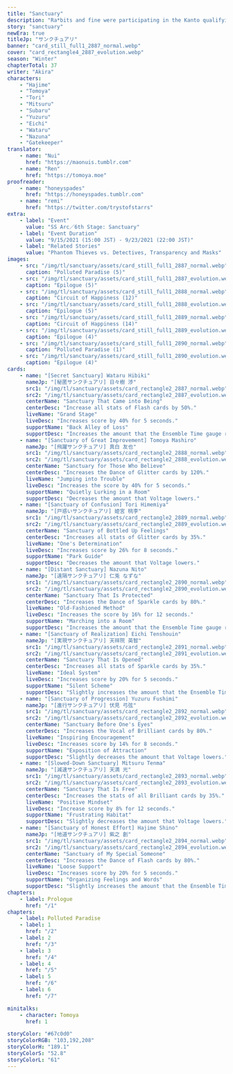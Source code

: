 ```yaml
---
title: "Sanctuary"
description: "Ra*bits and fine were participating in the Kanto qualifying rounds. Tomoya wakes up from a nightmare and finds himself not at the inn he was staying at, but in an unknown alleyway. Confused, he looks around, only to find an unconscious Wataru..."
story: "sanctuary"
newEra: true
titleJp: "サンクチュアリ"
banner: "card_still_full1_2887_normal.webp"
cover: "card_rectangle4_2887_evolution.webp"
season: "Winter"
chapterTotal: 37
writer: "Akira"
characters:
    - "Hajime"
    - "Tomoya"
    - "Tori"
    - "Mitsuru"
    - "Subaru"
    - "Yuzuru"
    - "Eichi"
    - "Wataru"
    - "Nazuna"
    - "Gatekeeper"
translator:
    - name: "Nui"
      href: "https://maonuis.tumblr.com" 
    - name: "Ren"
      href: "https://tomoya.moe" 
proofreader:
    - name: "honeyspades"
      href: "https://honeyspades.tumblr.com" 
    - name: "remi"
      href: "https://twitter.com/trystofstarrs" 
extra:
    - label: "Event"
      value: "SS Arc／6th Stage: Sanctuary"
    - label: "Event Duration"
      value: "9/15/2021 (15:00 JST) - 9/23/2021 (22:00 JST)"
    - label: "Related Stories"
      value: "Phantom Thieves vs. Detectives, Transparency and Masks"
images:
    - src: "/img/tl/sanctuary/assets/card_still_full1_2887_normal.webp"
      caption: "Polluted Paradise (5)"
    - src: "/img/tl/sanctuary/assets/card_still_full1_2887_evolution.webp"
      caption: "Epilogue (5)"
    - src: "/img/tl/sanctuary/assets/card_still_full1_2888_normal.webp"
      caption: "Circuit of Happiness (12)"
    - src: "/img/tl/sanctuary/assets/card_still_full1_2888_evolution.webp"
      caption: "Epilogue (5)"
    - src: "/img/tl/sanctuary/assets/card_still_full1_2889_normal.webp"
      caption: "Circuit of Happiness (14)"
    - src: "/img/tl/sanctuary/assets/card_still_full1_2889_evolution.webp"
      caption: "Epilogue (4)"
    - src: "/img/tl/sanctuary/assets/card_still_full1_2890_normal.webp"
      caption: "Polluted Paradise (1)"
    - src: "/img/tl/sanctuary/assets/card_still_full1_2890_evolution.webp"
      caption: "Epilogue (4)"
cards:
    - name: "[Secret Sanctuary] Wataru Hibiki"
      nameJp: "[秘匿サンクチュアリ] 日々樹 渉"
      src1: "/img/tl/sanctuary/assets/card_rectangle2_2887_normal.webp"
      src2: "/img/tl/sanctuary/assets/card_rectangle2_2887_evolution.webp"
      centerName: "Sanctuary That Came into Being"
      centerDesc: "Increase all stats of Flash cards by 50%."
      liveName: "Grand Stage"
      liveDesc: "Increases score by 40% for 5 seconds."
      supportName: "Back Alley of Loss"
      supportDesc: "Increases the amount that the Ensemble Time gauge rises."
    - name: "[Sanctuary of Great Improvement] Tomoya Mashiro"
      nameJp: "[飛躍サンクチュアリ] 真白 友也"
      src1: "/img/tl/sanctuary/assets/card_rectangle2_2888_normal.webp"
      src2: "/img/tl/sanctuary/assets/card_rectangle2_2888_evolution.webp"
      centerName: "Sanctuary for Those Who Believe"
      centerDesc: "Increases the Dance of Glitter cards by 120%."
      liveName: "Jumping into Trouble"
      liveDesc: "Increases the score by 40% for 5 seconds."
      supportName: "Quietly Lurking in a Room"
      supportDesc: "Decreases the amount that Voltage lowers."
    - name: "[Sanctuary of Confusion] Tori Himemiya"
      nameJp: "[戸惑いサンクチュアリ] 姫宮 桃李"
      src1: "/img/tl/sanctuary/assets/card_rectangle2_2889_normal.webp"
      src2: "/img/tl/sanctuary/assets/card_rectangle2_2889_evolution.webp"
      centerName: "Sanctuary of Bottled Up Feelings"
      centerDesc: "Increases all stats of Glitter cards by 35%."
      liveName: "One's Determination"
      liveDesc: "Increases score by 26% for 8 seconds."
      supportName: "Park Guide"
      supportDesc: "Decreases the amount that Voltage lowers."
    - name: "[Distant Sanctuary] Nazuna Nito"
      nameJp: "[遠隔サンクチュアリ] 仁兎 なずな"
      src1: "/img/tl/sanctuary/assets/card_rectangle2_2890_normal.webp"
      src2: "/img/tl/sanctuary/assets/card_rectangle2_2890_evolution.webp"
      centerName: "Sanctuary That Is Protected"
      centerDesc: "Increases the Dance of Sparkle cards by 80%."
      liveName: "Old-Fashioned Method"
      liveDesc: "Increases the score by 16% for 12 seconds."
      supportName: "Marching into a Room"
      supportDesc: "Increases the amount that the Ensemble Time gauge rises."
    - name: "[Sanctuary of Realization] Eichi Tenshouin"
      nameJp: "[実現サンクチュアリ] 天祥院 英智"
      src1: "/img/tl/sanctuary/assets/card_rectangle2_2891_normal.webp"
      src2: "/img/tl/sanctuary/assets/card_rectangle2_2891_evolution.webp"
      centerName: "Sanctuary That Is Opened"
      centerDesc: "Increases all stats of Sparkle cards by 35%."
      liveName: "Ideal System"
      liveDesc: "Increases score by 20% for 5 seconds."
      supportName: "Silent Scheme"
      supportDesc: "Slightly increases the amount that the Ensemble Time gauge rises."
    - name: "[Sanctuary of Progression] Yuzuru Fushimi"
      nameJp: "[進行サンクチュアリ] 伏見 弓弦"
      src1: "/img/tl/sanctuary/assets/card_rectangle2_2892_normal.webp"
      src2: "/img/tl/sanctuary/assets/card_rectangle2_2892_evolution.webp"
      centerName: "Sanctuary Before One's Eyes"
      centerDesc: "Increases the Vocal of Brilliant cards by 80%."
      liveName: "Inspiring Encouragement"
      liveDesc: "Increases score by 14% for 8 seconds."
      supportName: "Exposition of Attraction"
      supportDesc: "Slightly decreases the amount that Voltage lowers."
    - name: "[Slowed-Down Sanctuary] Mitsuru Tenma"
      nameJp: "[減速サンクチュアリ] 天満 光"
      src1: "/img/tl/sanctuary/assets/card_rectangle2_2893_normal.webp"
      src2: "/img/tl/sanctuary/assets/card_rectangle2_2893_evolution.webp"
      centerName: "Sanctuary That Is Free"
      centerDesc: "Increases the stats of all Brilliant cards by 35%."
      liveName: "Positive Mindset"
      liveDesc: "Increase score by 8% for 12 seconds."
      supportName: "Frustrating Habitat"
      supportDesc: "Slightly decreases the amount that Voltage lowers."
    - name: "[Sanctuary of Honest Effort] Hajime Shino"
      nameJp: "[地道サンクチュアリ] 紫之 創"
      src1: "/img/tl/sanctuary/assets/card_rectangle2_2894_normal.webp"
      src2: "/img/tl/sanctuary/assets/card_rectangle2_2894_evolution.webp"
      centerName: "Sanctuary of My Special Someone"
      centerDesc: "Increases the Dance of Flash cards by 80%."
      liveName: "Loose Support"
      liveDesc: "Increases score by 20% for 5 seconds."
      supportName: "Organizing Feelings and Words"
      supportDesc: "Slightly increases the amount that the Ensemble Time gauge rises."
chapters:
    - label: Prologue
      href: "/1"
chapters:
    - label: Polluted Paradise
    - label: 1
      href: "/2"
    - label: 2
      href: "/3"
    - label: 3
      href: "/4"
    - label: 4
      href: "/5"
    - label: 5
      href: "/6"
    - label: 6
      href: "/7"

minitalks:
    - character: Tomoya
      href: 1

storyColor: "#67c0d0"
storyColorRGB: "103,192,208"
storyColorH: "189.1"
storyColorS: "52.8"
storyColorL: "61"
---
```


